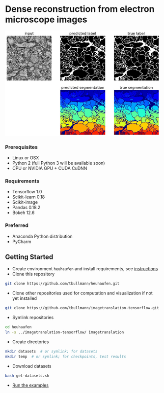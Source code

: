 # Dense reconstruction from electron microscope images

![Result](examples/Example_2D_3Labels_eval_membranes.jpg)

### Prerequisites
- Linux or OSX
- Python 2 (full Python 3 will be available soon)
- CPU or NVIDIA GPU + CUDA CuDNN

### Requirements
- Tensorflow 1.0
- Scikit-learn 0.18
- Scikit-image
- Pandas 0.18.2
- Bokeh 12.6

### Preferred
- Anaconda Python distribution
- PyCharm

## Getting Started

- Create environment `heuhaufen` and install requirements, see [instructions](CONDA.md)
- Clone this repository

```bash
git clone https://github.com/tbullmann/heuhaufen.git
```

- Clone other repositories used for computation and visualization if not yet installed

```bash
git clone https://github.com/tbullmann/imagetranslation-tensorflow.git
```

- Symlink repositories

```bash
cd heuhaufen
ln -s ../imagetranslation-tensorflow/ imagetranslation
```

- Create directories

```bash
mkdir datasets  # or symlink; for datasets
mkdir temp  # or symlink; for checkpoints, test results
```

- Download datasets
```bash
bash get-datasets.sh
```

- [Run the examples](examples/README.md)